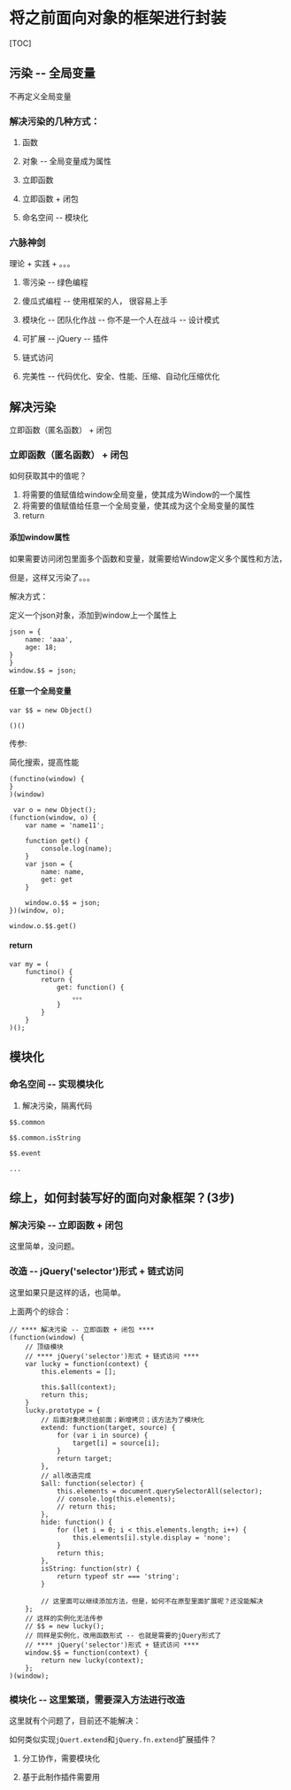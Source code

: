 # 将之前面向对象的框架进行封装

[TOC]

## 污染 -- 全局变量

不再定义全局变量

### 解决污染的几种方式：

1. 函数

2. 对象 -- 全局变量成为属性

3. 立即函数

4. 立即函数 + 闭包

5. 命名空间 -- 模块化

### 六脉神剑

理论 + 实践 + 。。。

1. 零污染 -- 绿色编程

2. 傻瓜式编程 -- 使用框架的人， 很容易上手

3. 模块化 -- 团队化作战 -- 你不是一个人在战斗 -- 设计模式

4. 可扩展 -- jQuery -- 插件

5. 链式访问

6. 完美性 -- 代码优化、安全、性能、压缩、自动化压缩优化

## 解决污染

立即函数（匿名函数） + 闭包

### 立即函数（匿名函数） + 闭包

如何获取其中的值呢？

1. 将需要的值赋值给window全局变量，使其成为Window的一个属性
2. 将需要的值赋值给任意一个全局变量，使其成为这个全局变量的属性
3. return

#### 添加window属性

如果需要访问闭包里面多个函数和变量，就需要给Window定义多个属性和方法，

但是，这样又污染了。。。

解决方式：

定义一个json对象，添加到window上一个属性上

```
json = {
    name: 'aaa',
    age: 18;
}
}
window.$$ = json;
```

#### 任意一个全局变量

```
var $$ = new Object()

()()
```

传参:

简化搜索，提高性能

```
(functino(window) {
}
)(window)
```

```
 var o = new Object();
(function(window, o) {
    var name = 'name11';

    function get() {
        console.log(name);
    }
    var json = {
        name: name,
        get: get
    }

    window.o.$$ = json;
})(window, o);

window.o.$$.get()
```

#### return

```
var my = (
    functino() {
        return {
            get: function() {
                。。。
            }
        }
    }
)();
```

## 模块化

### 命名空间 -- 实现模块化 

1. 解决污染，隔离代码

```
$$.common

$$.common.isString

$$.event

...
```

## 综上，如何封装写好的面向对象框架？(3步)

### 解决污染 -- 立即函数 + 闭包

这里简单，没问题。

### 改造 -- jQuery('selector')形式 + 链式访问 

这里如果只是这样的话，也简单。

上面两个的综合：

```
// **** 解决污染 -- 立即函数 + 闭包 ****
(function(window) {
    // 顶级模块
    // **** jQuery('selector')形式 + 链式访问 ****
    var lucky = function(context) {
        this.elements = [];

        this.$all(context);
        return this;
    }
    lucky.prototype = {
        // 后面对象拷贝给前面；新增拷贝；该方法为了模块化
        extend: function(target, source) {
            for (var i in source) {
                target[i] = source[i];
            }
            return target;
        },
        // all改造完成
        $all: function(selector) {
            this.elements = document.querySelectorAll(selector);
            // console.log(this.elements);
            // return this;
        },
        hide: function() {
            for (let i = 0; i < this.elements.length; i++) {
                this.elements[i].style.display = 'none';
            }
            return this;
        },
        isString: function(str) {
            return typeof str === 'string';
        }
        
        // 这里面可以继续添加方法，但是，如何不在原型里面扩展呢？还没能解决
    };
    // 这样的实例化无法传参
    // $$ = new lucky();
    // 同样是实例化，改用函数形式 -- 也就是需要的jQuery形式了
    // **** jQuery('selector')形式 + 链式访问 ****
    window.$$ = function(context) {
        return new lucky(context);
    };
)(window);
```

### 模块化 -- 这里繁琐，需要深入方法进行改造

这里就有个问题了，目前还不能解决：

如何类似实现`jQuert.extend`和`jQuery.fn.extend`扩展插件？

1. 分工协作，需要模块化

2. 基于此制作插件需要用